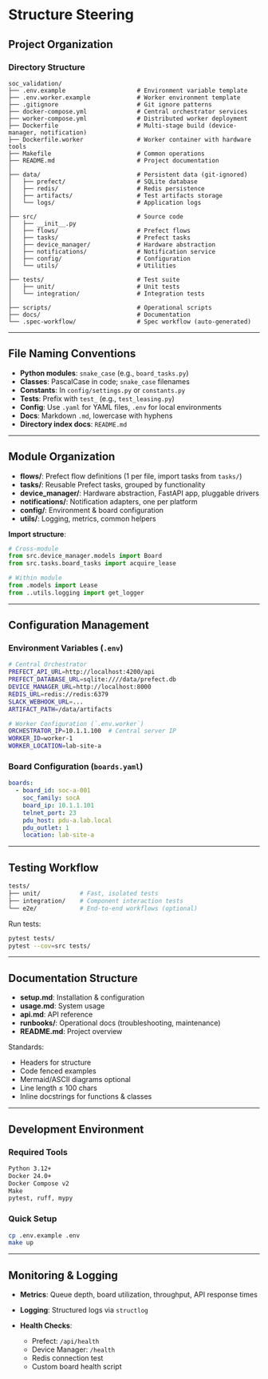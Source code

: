 # Structure Steering

## Project Organization

### Directory Structure

```
soc_validation/
├── .env.example                    # Environment variable template
├── .env.worker.example             # Worker environment template
├── .gitignore                      # Git ignore patterns
├── docker-compose.yml              # Central orchestrator services
├── worker-compose.yml              # Distributed worker deployment
├── Dockerfile                      # Multi-stage build (device-manager, notification)
├── Dockerfile.worker               # Worker container with hardware tools
├── Makefile                        # Common operations
├── README.md                       # Project documentation
│
├── data/                           # Persistent data (git-ignored)
│   ├── prefect/                    # SQLite database
│   ├── redis/                      # Redis persistence
│   ├── artifacts/                  # Test artifacts storage
│   └── logs/                       # Application logs
│
├── src/                            # Source code
│   ├── __init__.py
│   ├── flows/                      # Prefect flows
│   ├── tasks/                      # Prefect tasks
│   ├── device_manager/             # Hardware abstraction
│   ├── notifications/              # Notification service
│   ├── config/                     # Configuration
│   └── utils/                      # Utilities
│
├── tests/                          # Test suite
│   ├── unit/                       # Unit tests
│   └── integration/                # Integration tests
│
├── scripts/                        # Operational scripts
├── docs/                           # Documentation
└── .spec-workflow/                 # Spec workflow (auto-generated)
```

---

## File Naming Conventions

* **Python modules**: `snake_case` (e.g., `board_tasks.py`)
* **Classes**: PascalCase in code; `snake_case` filenames
* **Constants**: In `config/settings.py` or `constants.py`
* **Tests**: Prefix with `test_` (e.g., `test_leasing.py`)
* **Config**: Use `.yaml` for YAML files, `.env` for local environments
* **Docs**: Markdown `.md`, lowercase with hyphens
* **Directory index docs**: `README.md`

---

## Module Organization

* **flows/**: Prefect flow definitions (1 per file, import tasks from `tasks/`)
* **tasks/**: Reusable Prefect tasks, grouped by functionality
* **device\_manager/**: Hardware abstraction, FastAPI app, pluggable drivers
* **notifications/**: Notification adapters, one per platform
* **config/**: Environment & board configuration
* **utils/**: Logging, metrics, common helpers

**Import structure**:

```python
# Cross-module
from src.device_manager.models import Board
from src.tasks.board_tasks import acquire_lease

# Within module
from .models import Lease
from ..utils.logging import get_logger
```

---

## Configuration Management

### Environment Variables (`.env`)

```bash
# Central Orchestrator
PREFECT_API_URL=http://localhost:4200/api
PREFECT_DATABASE_URL=sqlite:////data/prefect.db
DEVICE_MANAGER_URL=http://localhost:8000
REDIS_URL=redis://redis:6379
SLACK_WEBHOOK_URL=...
ARTIFACT_PATH=/data/artifacts

# Worker Configuration (`.env.worker`)
ORCHESTRATOR_IP=10.1.1.100  # Central server IP
WORKER_ID=worker-1
WORKER_LOCATION=lab-site-a
```

### Board Configuration (`boards.yaml`)

```yaml
boards:
  - board_id: soc-a-001
    soc_family: socA
    board_ip: 10.1.1.101
    telnet_port: 23
    pdu_host: pdu-a.lab.local
    pdu_outlet: 1
    location: lab-site-a
```

---

## Testing Workflow

```bash
tests/
├── unit/           # Fast, isolated tests
├── integration/    # Component interaction tests
└── e2e/            # End-to-end workflows (optional)
```

Run tests:

```bash
pytest tests/
pytest --cov=src tests/
```

---

## Documentation Structure

* **setup.md**: Installation & configuration
* **usage.md**: System usage
* **api.md**: API reference
* **runbooks/**: Operational docs (troubleshooting, maintenance)
* **README.md**: Project overview

Standards:

* Headers for structure
* Code fenced examples
* Mermaid/ASCII diagrams optional
* Line length ≤ 100 chars
* Inline docstrings for functions & classes

---

## Development Environment

### Required Tools

```bash
Python 3.12+
Docker 24.0+
Docker Compose v2
Make
pytest, ruff, mypy
```

### Quick Setup

```bash
cp .env.example .env
make up
```

---

## Monitoring & Logging

* **Metrics**: Queue depth, board utilization, throughput, API response times
* **Logging**: Structured logs via `structlog`
* **Health Checks**:

  * Prefect: `/api/health`
  * Device Manager: `/health`
  * Redis connection test
  * Custom board health script
